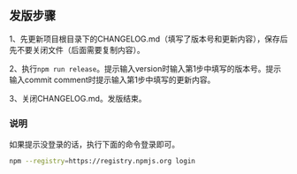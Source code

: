 ## 发版步骤

1、先更新项目根目录下的CHANGELOG.md（填写了版本号和更新内容），保存后先不要关闭文件（后面需要复制内容）。

2、执行`npm run release`。提示输入version时输入第1步中填写的版本号。提示输入commit comment时提示输入第1步中填写的更新内容。

3、关闭CHANGELOG.md。发版结束。

### 说明

如果提示没登录的话，执行下面的命令登录即可。

```bash
npm --registry=https://registry.npmjs.org login
```
